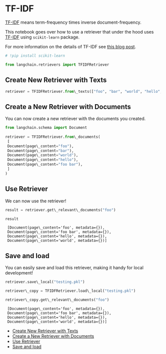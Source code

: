 # TF-IDF

[TF-IDF](https://scikit-learn.org/stable/modules/feature_extraction.html#tfidf-term-weighting) means term-frequency times inverse document-frequency.

This notebook goes over how to use a retriever that under the hood uses [TF-IDF](https://en.wikipedia.org/wiki/Tf%E2%80%93idf) using `scikit-learn` package.

For more information on the details of TF-IDF see [this blog post](https://medium.com/data-science-bootcamp/tf-idf-basics-of-information-retrieval-48de122b2a4c).

```python
# !pip install scikit-learn  

```

```python
from langchain.retrievers import TFIDFRetriever  

```

## Create New Retriever with Texts[​](#create-new-retriever-with-texts "Direct link to Create New Retriever with Texts")

```python
retriever = TFIDFRetriever.from\_texts(["foo", "bar", "world", "hello", "foo bar"])  

```

## Create a New Retriever with Documents[​](#create-a-new-retriever-with-documents "Direct link to Create a New Retriever with Documents")

You can now create a new retriever with the documents you created.

```python
from langchain.schema import Document  
  
retriever = TFIDFRetriever.from\_documents(  
 [  
 Document(page\_content="foo"),  
 Document(page\_content="bar"),  
 Document(page\_content="world"),  
 Document(page\_content="hello"),  
 Document(page\_content="foo bar"),  
 ]  
)  

```

## Use Retriever[​](#use-retriever "Direct link to Use Retriever")

We can now use the retriever!

```python
result = retriever.get\_relevant\_documents("foo")  

```

```python
result  

```

```text
 [Document(page\_content='foo', metadata={}),  
 Document(page\_content='foo bar', metadata={}),  
 Document(page\_content='hello', metadata={}),  
 Document(page\_content='world', metadata={})]  

```

## Save and load[​](#save-and-load "Direct link to Save and load")

You can easily save and load this retriever, making it handy for local development!

```python
retriever.save\_local("testing.pkl")  

```

```python
retriever\_copy = TFIDFRetriever.load\_local("testing.pkl")  

```

```python
retriever\_copy.get\_relevant\_documents("foo")  

```

```text
 [Document(page\_content='foo', metadata={}),  
 Document(page\_content='foo bar', metadata={}),  
 Document(page\_content='hello', metadata={}),  
 Document(page\_content='world', metadata={})]  

```

- [Create New Retriever with Texts](#create-new-retriever-with-texts)
- [Create a New Retriever with Documents](#create-a-new-retriever-with-documents)
- [Use Retriever](#use-retriever)
- [Save and load](#save-and-load)
